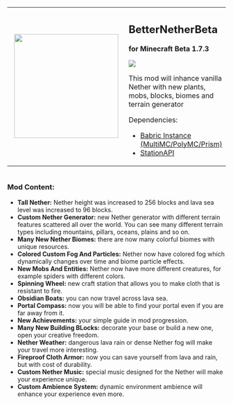 <table  align="center">
	<tbody>
		<tr>
			<td width="280px" style="text-align: center;"><img src="https://github.com/paulevsGitch/BetterNetherBeta/blob/stapi-2.0/src/main/resources/assets/bnb/icon.png" alt="" style="width:240px"/></td>		
			<td>
				<h2 align="left">BetterNetherBeta</h2>
				<p><b>for Minecraft Beta 1.7.3</b></p>
				<a href="https://jitpack.io/#paulevsGitch/BetterNetherBeta"><img src="https://jitpack.io/v/paulevsGitch/BetterNetherBeta.svg"></a>
				<p>
					This mod will inhance vanilla Nether with new plants, mobs, blocks, biomes and terrain
generator
				</p>
				<p>
					Dependencies:
					<ul>
						<li><a href="https://github.com/babric/prism-instance">Babric Instance (MultiMC/PolyMC/Prism)</a></li>
						<li><a href="https://jenkins.glass-launcher.net/job/StationAPI">StationAPI</a></li>
					</ul>
				</p>
			</td>		
		</tr>
	</tbody>
</table>

<img src="https://github.com/paulevsGitch/BetterNetherBeta/blob/stapi-2.0/screenshot.png" alt=""/>

### Mod Content:
- **Tall Nether:** Nether height was increased to 256 blocks and lava sea level was increased to 96 blocks.
- **Custom Nether Generator:** new Nether generator with different terrain features scattered all over the world. You can see many different terrain types including mountains, pillars, oceans, plains and so on.
- **Many New Nether Biomes:** there are now many colorful biomes with unique resources.
- **Colored Custom Fog And Particles:** Nether now have colored fog which dynamically changes over time and biome particle effects.
- **New Mobs And Entities:** Nether now have more different creatures, for example spiders with different colors.
- **Spinning Wheel:** new craft station that allows you to make cloth that is resistant to fire.
- **Obsidian Boats:** you can now travel across lava sea.
- **Portal Compass:** now you will be able to find your portal even if you are far away from it.
- **New Achievements:** your simple guide in mod progression.
- **Many New Building BLocks:** decorate your base or build a new one, open your creative freedom.
- **Nether Weather:** dangerous lava rain or dense Nether fog will make your travel more interesting.
- **Fireproof Cloth Armor:** now you can save yourself from lava and rain, but with cost of durability.
- **Custom Nether Music:** special music designed for the Nether will make your experience unique.
- **Custom Ambience System:** dynamic environment ambience will enhance your experience even more.